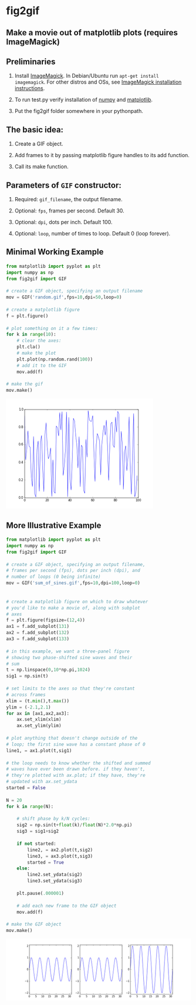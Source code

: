 # fig2gif

## Make a movie out of matplotlib plots (requires ImageMagick)

## Preliminaries

1. Install [ImageMagick](https://www.imagemagick.org). In Debian/Ubuntu run `apt-get install imagemagick`. For other distros and OSs, see [ImageMagick installation instructions](https://www.imagemagick.org/script/binary-releases.php).

2. To run test.py verify installation of [numpy](http://numpy.org) and [matplotlib](http://matplotlib.org).

3. Put the fig2gif folder somewhere in your pythonpath.

## The basic idea:

1. Create a GIF object.

2. Add frames to it by passing matplotlib figure handles to its add function.

3. Call its make function.

## Parameters of `GIF` constructor:

1. Required: `gif_filename`, the output filename.

2. Optional: `fps`, frames per second. Default 30.

3. Optional: `dpi`, dots per inch. Default 100.

4. Optional: `loop`, number of times to loop. Default 0 (loop forever).

## Minimal Working Example

```python
from matplotlib import pyplot as plt
import numpy as np
from fig2gif import GIF

# create a GIF object, specifying an output filename
mov = GIF('random.gif',fps=10,dpi=50,loop=0)

# create a matplotlib figure
f = plt.figure()

# plot something on it a few times:
for k in range(10):
    # clear the axes:
    plt.cla()
    # make the plot
    plt.plot(np.random.rand(100))
    # add it to the GIF
    mov.add(f)

# make the gif
mov.make()
```
![Output video.](./test/random.gif)


## More Illustrative Example

```python
from matplotlib import pyplot as plt
import numpy as np
from fig2gif import GIF

# create a GIF object, specifying an output filename,
# frames per second (fps), dots per inch (dpi), and
# number of loops (0 being infinite)
mov = GIF('sum_of_sines.gif',fps=10,dpi=100,loop=0)


# create a matplotlib figure on which to draw whatever
# you'd like to make a movie of, along with subplot
# axes
f = plt.figure(figsize=(12,4))
ax1 = f.add_subplot(131)
ax2 = f.add_subplot(132)
ax3 = f.add_subplot(133)

# in this example, we want a three-panel figure
# showing two phase-shifted sine waves and their
# sum
t = np.linspace(0,10*np.pi,1024)
sig1 = np.sin(t)

# set limits to the axes so that they're constant
# across frames
xlim = (t.min(),t.max())
ylim = (-2.1,2.1)
for ax in [ax1,ax2,ax3]:
    ax.set_xlim(xlim)
    ax.set_ylim(ylim)

# plot anything that doesn't change outside of the
# loop; the first sine wave has a constant phase of 0
line1, = ax1.plot(t,sig1)

# the loop needs to know whether the shifted and summed
# waves have ever been drawn before. if they haven't,
# they're plotted with ax.plot; if they have, they're
# updated with ax.set_ydata
started = False

N = 20
for k in range(N):

    # shift phase by k/N cycles:
    sig2 = np.sin(t+float(k)/float(N)*2.0*np.pi)
    sig3 = sig1+sig2

    if not started:
        line2, = ax2.plot(t,sig2)
        line3, = ax3.plot(t,sig3)
        started = True
    else:
        line2.set_ydata(sig2)
        line3.set_ydata(sig3)

    plt.pause(.000001)

    # add each new frame to the GIF object
    mov.add(f)

# make the GIF object
mov.make()
```
![Output video.](./test/sum_of_sines.gif)
